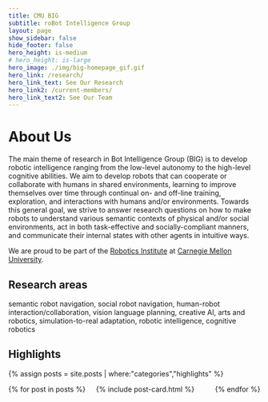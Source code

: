 ```yaml
---
title: CMU BIG
subtitle: roBot Intelligence Group
layout: page
show_sidebar: false
hide_footer: false
hero_height: is-medium
# hero_height: is-large
hero_image: ./img/big-homepage_gif.gif
hero_link: /research/
hero_link_text: See Our Research
hero_link2: /current-members/
hero_link_text2: See Our Team
---
```


# About Us

The main theme of research in Bot Intelligence Group (BIG) is to develop robotic intelligence ranging 
from the low-level autonomy to the high-level cognitive abilities. We aim to develop robots that can 
cooperate or collaborate with humans in shared environments, learning to improve themselves over time 
through continual on- and off-line training, exploration, and interactions with humans and/or environments. 
Towards this general goal, we strive to answer research questions on how to make robots to understand 
various semantic contexts of physical and/or social environments, act in both task-effective and 
socially-compliant manners, and communicate their internal states with other agents in intuitive ways.

We are proud to be part of the [Robotics Institute](https://www.ri.cmu.edu/)
at [Carnegie Mellon University](https://www.cmu.edu/).

## Research areas 

semantic robot navigation, social robot navigation, human-robot interaction/collaboration, vision 
language planning, creative AI, arts and robotics, simulation-to-real adaptation, robotic intelligence, 
cognitive robotics


## Highlights

{% assign posts = site.posts | where:"categories","highlights" %}
<div class="columns is-multiline">
    {% for post in posts %}
    <div class="column is-4-desktop is-6-tablet">
        {% include post-card.html %}
    </div>
    {% endfor %}
</div>
